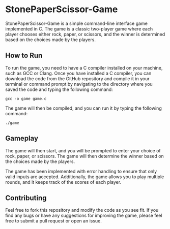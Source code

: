 # StonePaperScissor-Game

StonePaperScissor-Game is a simple command-line interface game implemented in C. The game is a classic two-player game where each player chooses either rock, paper, or scissors, and the winner is determined based on the choices made by the players. 

## How to Run

To run the game, you need to have a C compiler installed on your machine, such as GCC or Clang. Once you have installed a C compiler, you can download the code from the GitHub repository and compile it in your terminal or command prompt by navigating to the directory where you saved the code and typing the following command:

```
gcc -o game game.c
```

The game will then be compiled, and you can run it by typing the following command:
```
./game
```

## Gameplay

The game will then start, and you will be prompted to enter your choice of rock, paper, or scissors. The game will then determine the winner based on the choices made by the players.

The game has been implemented with error handling to ensure that only valid inputs are accepted. Additionally, the game allows you to play multiple rounds, and it keeps track of the scores of each player.

## Contributing

Feel free to fork this repository and modify the code as you see fit. If you find any bugs or have any suggestions for improving the game, please feel free to submit a pull request or open an issue.
